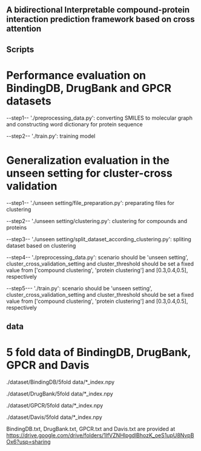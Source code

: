 ## A bidirectional Interpretable compound-protein interaction prediction framework based on cross attention

## Scripts
# Performance evaluation on BindingDB, DrugBank and GPCR datasets
--step1-- './preprocessing_data.py': converting SMILES to molecular graph and constructing word dictionary for protein sequence 

--step2-- './train.py': training model

# Generalization evaluation in the unseen setting for cluster-cross validation
--step1-- './unseen setting/file_preparation.py': preparating files for clustering

--step2-- './unseen setting/clustering.py': clustering for compounds and proteins

--step3-- './unseen setting/split_dataset_according_clustering.py': spliting dataset based on clustering

--step4-- './preprocessing_data.py': scenario should be 'unseen setting', cluster_cross_validation_setting and cluster_threshold should be set a fixed value from ['compound clustering', 'protein clustering'] and [0.3,0.4,0.5], respectively

--step5--- './train.py': scenario should be 'unseen setting', cluster_cross_validation_setting and cluster_threshold should be set a fixed value from ['compound clustering', 'protein clustering'] and [0.3,0.4,0.5], respectively

## data
# 5 fold data of BindingDB, DrugBank, GPCR and Davis
./dataset/BindingDB/5fold data/*_index.npy

./dataset/DrugBank/5fold data/*_index.npy

./dataset/GPCR/5fold data/*_index.npy

./dataset/Davis/5fold data/*_index.npy

BindingDB.txt, DrugBank.txt, GPCR.txt and Davis.txt are provided at https://drive.google.com/drive/folders/1lfVZNHlpgdlBhozK_oeS1upU8NvpBOx6?usp=sharing



